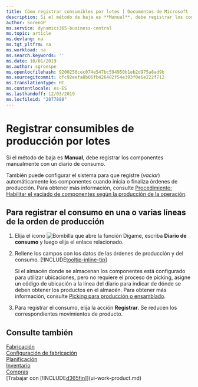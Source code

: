 ```yaml
---
title: Cómo registrar consumibles por lotes | Documentos de Microsoft
description: Si el método de baja es **Manual**, debe registrar los componentes manualmente con un diario de consumo.
author: SorenGP
ms.service: dynamics365-business-central
ms.topic: article
ms.devlang: na
ms.tgt_pltfrm: na
ms.workload: na
ms.search.keywords: ''
ms.date: 10/01/2019
ms.author: sgroespe
ms.openlocfilehash: 9200256cec074e547bc594950b1eb2d975a8ad9b
ms.sourcegitcommit: cfc92eefa8b06fb426482f54e393f0e6e222f712
ms.translationtype: HT
ms.contentlocale: es-ES
ms.lasthandoff: 12/03/2019
ms.locfileid: "2877888"
---
```

# <a name="batch-post-production-consumption"></a>Registrar consumibles de producción por lotes
Si el método de baja es **Manual**, debe registrar los componentes manualmente con un diario de consumo.

También puede configurar el sistema para que registre (*vaciar*) automáticamente los componentes cuando inicia o finaliza órdenes de producción. Para obtener más información, consulte [Procedimiento: Habilitar el vaciado de componentes según la producción de la operación](production-how-to-flush-components-according-to-operation-output.md).

## <a name="to-post-consumption-for-one-or-more-production-order-lines"></a>Para registrar el consumo en una o varias líneas de la orden de producción  
1.  Elija el icono ![Bombilla que abre la función Dígame](media/ui-search/search_small.png "Dígame qué desea hacer"), escriba **Diario de consumo** y luego elija el enlace relacionado.  
2.  Rellene los campos con los datos de las órdenes de producción y del consumo. [!INCLUDE[tooltip-inline-tip](includes/tooltip-inline-tip_md.md)]  

    Si el almacén donde se almacenan los componentes está configurado para utilizar ubicaciones, pero no requiere el proceso de picking, asigne un código de ubicación a la línea del diario para indicar de dónde se deben obtener los productos en el almacén. Para obtener más información, consulte [Picking para producción o ensamblado](warehouse-how-to-pick-for-production.md).  
3.  Para registrar el consumo, elija la acción **Registrar**. Se reducen los correspondientes movimientos de producto.

## <a name="see-also"></a>Consulte también  
[Fabricación](production-manage-manufacturing.md)    
[Configuración de fabricación](production-configure-production-processes.md)  
[Planificación](production-planning.md)      
[Inventario](inventory-manage-inventory.md)  
[Compras](purchasing-manage-purchasing.md)  
[Trabajar con [!INCLUDE[d365fin](includes/d365fin_md.md)]](ui-work-product.md)
